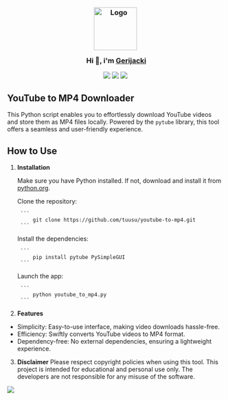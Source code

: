 <h3 align="center">
    <img src="(https://github.com/Gerijacki.png)" width="100" alt="Logo"/><br/>
    <img src="URL_de_la_Imagen_Transparente" height="30" width="0px"/>
    Hi 👋, i'm <a href="https://github.com/Gerijacki">Gerijacki</a>
</h3>

<p align="center">
    <a href="https://github.com/DuckHats/github-readme-stats/stargazers"><img src="https://img.shields.io/github/stars/Gerijacki/github-readme-stats?colorA=363a4f&colorB=b7bdf8&style=for-the-badge"></a>
    <a href="https://github.com/DuckHats/github-readme-stats/issues"><img src="https://img.shields.io/github/issues/Gerijacki/github-readme-stats?colorA=363a4f&colorB=f5a97f&style=for-the-badge"></a>
    <a href="https://github.com/DuckHats/github-readme-stats/contributors"><img src="https://img.shields.io/github/contributors/Gerijacki/github-readme-stats?colorA=363a4f&colorB=a6da95&style=for-the-badge"></a>
</p>

## YouTube to MP4 Downloader

This Python script enables you to effortlessly download YouTube videos and store them as MP4 files locally. Powered by the `pytube` library, this tool offers a seamless and user-friendly experience.

## How to Use

1. **Installation**

   Make sure you have Python installed. If not, download and install it from [python.org](https://www.python.org/).

   Clone the repository:

        ```
            git clone https://github.com/tuusu/youtube-to-mp4.git
        ```
    Install the dependencies:

        ```
            pip install pytube PySimpleGUI
        ```
    Launch the app:

        ```
            python youtube_to_mp4.py
        ```

2. **Features**
- Simplicity: Easy-to-use interface, making video downloads hassle-free.
- Efficiency: Swiftly converts YouTube videos to MP4 format.
- Dependency-free: No external dependencies, ensuring a lightweight experience.

3. **Disclaimer**
Please respect copyright policies when using this tool. This project is intended for educational and personal use only. The developers are not responsible for any misuse of the software.
<img src="https://raw.githubusercontent.com/Trilokia/Trilokia/379277808c61ef204768a61bbc5d25bc7798ccf1/bottom_header.svg" />
